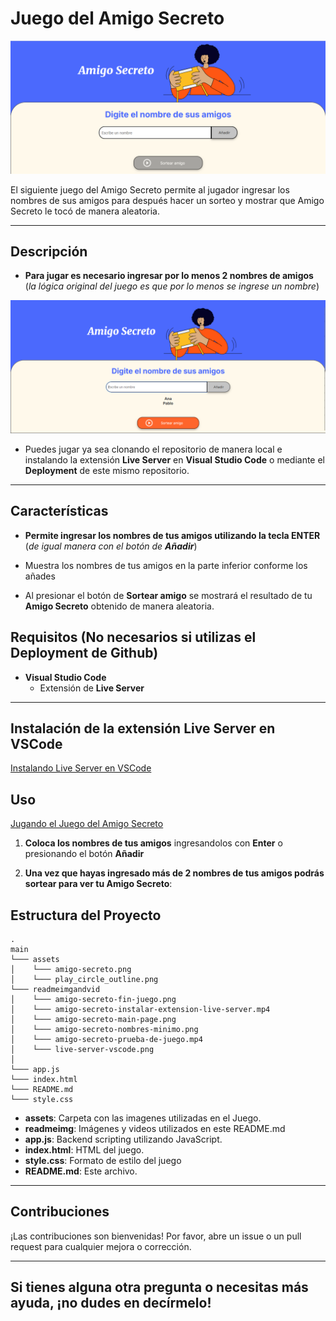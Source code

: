 # Juego del Amigo Secreto

![Página Principal](readmeimgandvid/amigo-secreto-main-page.png)

El siguiente juego del Amigo Secreto permite al jugador ingresar los nombres de sus amigos para después hacer un sorteo y mostrar que Amigo Secreto le tocó de manera aleatoria. 

---

## Descripción

- **Para jugar es necesario ingresar por lo menos 2 nombres de amigos** (*la lógica original del juego es que por lo menos se ingrese un nombre*)

![El mínimo de nombres de amigos es de 2](readmeimgandvid/amigo-secreto-nombres-minimo.png)

- Puedes jugar ya sea clonando el repositorio de manera local e instalando la extensión **Live Server** en **Visual Studio Code** o mediante el **Deployment** de este mismo repositorio.

---

## Características 

- **Permite ingresar los nombres de tus amigos utilizando la tecla ENTER** (*de igual manera con el botón de **Añadir***)

- Muestra los nombres de tus amigos en la parte inferior conforme los añades

- Al presionar el botón de **Sortear amigo** se mostrará el resultado de tu **Amigo Secreto** obtenido de manera aleatoria.

## Requisitos (No necesarios si utilizas el Deployment de Github)

- **Visual Studio Code**
    - Extensión de **Live Server**

---

## Instalación de la extensión Live Server en VSCode

[Instalando Live Server en VSCode](https://github.com/user-attachments/assets/f19dcca3-632b-4c28-92d6-42b160124f26)

## Uso

[Jugando el Juego del Amigo Secreto](https://github.com/user-attachments/assets/b89022b5-9ea4-48d5-98c4-b0750d32d282)

1. **Coloca los nombres de tus amigos** ingresandolos con **Enter** o presionando el botón **Añadir**

2. **Una vez que hayas ingresado más de 2 nombres de tus amigos podrás sortear para ver tu Amigo Secreto**:

## Estructura del Proyecto

```
.
main
└─── assets
│    └─── amigo-secreto.png
│    └─── play_circle_outline.png
└─── readmeimgandvid
│    └─── amigo-secreto-fin-juego.png
│    └─── amigo-secreto-instalar-extension-live-server.mp4
│    └─── amigo-secreto-main-page.png
│    └─── amigo-secreto-nombres-minimo.png
│    └─── amigo-secreto-prueba-de-juego.mp4
│    └─── live-server-vscode.png
│   
└─── app.js
└─── index.html
└─── README.md
└─── style.css
```
- **assets**: Carpeta con las imagenes utilizadas en el Juego.
- **readmeimg**: Imágenes y videos utilizados en este README.md
- **app.js**: Backend scripting utilizando JavaScript.
- **index.html**: HTML del juego.
- **style.css**: Formato de estilo del juego
- **README.md**: Este archivo.

---

## Contribuciones

¡Las contribuciones son bienvenidas! Por favor, abre un issue o un pull request para cualquier mejora o corrección.

---
Si tienes alguna otra pregunta o necesitas más ayuda, ¡no dudes en decírmelo!
---
